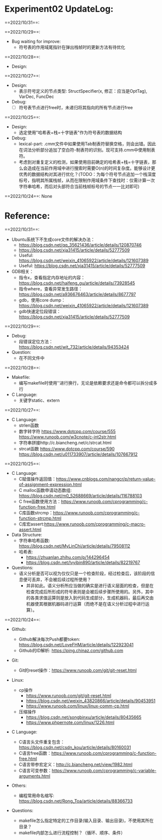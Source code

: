 # Experiment02 UpdateLog:
==2022/10/31==:


==2022/10/29==:
- Bug waiting for improve:
	- 符号表的作用域尾指针在弹出栈帧时的更新方法有待优化

==2022/10/28==:
- Design:
	

==2022/10/27==:
- Design:
	- 表示符号定义的节点类型: StructSpecifier(x, 修正：应当是OptTag), VarDec, FuncDec
- Debug:
	- [ ] 符号表节点进行free时，未递归将其指向的所有节点进行free

==2022/10/25==:
- Design:
	- 选定使用"哈希表+栈=十字链表"作为符号表的数据结构
- Debug:
	- lexical-part: .cmm文件中如果使用Tab制表符替换空格，则会出错。因此在词法分析部分追加了空白符-制表符的识别。现可支持.cmm中使用制表符。
	- 考虑到对重复定义的检测，如果使用目前确定的哈希表+栈=十字链表，那么会造成在当前作用域中进行搜索时需要O(n)的时间复杂度。能够设计更优秀的数据结构对其进行优化？(TODO：为每个符号节点追加一个栈深度标号，指明其所属栈帧，从而在限制作用域条件下查找时：仅需计算一次字符串哈希，而后对头部符合当前栈帧标号的节点一一比对即可)

==2022/10/24==:
None

# Reference:
==2022/10/31==:
- Ubuntu系统下不生成core文件的解决办法：
	- https://blog.csdn.net/qq_35621436/article/details/120870746
	- https://blog.csdn.net/xja31415/article/details/52777509
	- Useful: https://blog.csdn.net/weixin_41065922/article/details/121607389
	- Useful: https://blog.csdn.net/xja31415/article/details/52777509
- GDB相关：
	- 指令x，查看指定内存地址的内容：https://blog.csdn.net/haifeng_gu/article/details/73928545
	- 指令where，查看异常发生路径：https://blog.csdn.net/a936676463/article/details/8677797
	- gdb，使用core dump：https://blog.csdn.net/weixin_41065922/article/details/121607389
	- gdb快速定位段错误：https://blog.csdn.net/xja31415/article/details/52777509

==2022/10/29==:
- Debug:
	- 段错误定位方法：https://blog.csdn.net/wit_732/article/details/94353424
- Question:
	- 在不同文件中

==2022/10/28==:
- Makefile:
	- 编写makefile时使用'\'进行换行，无论是依赖要求还是命令都可以拆分成多行
- C Language:
	- 关键字static、extern

==2022/10/27==:
- C Language:
	- strlen函数
	- 数字转字符
		https://www.dotcpp.com/course/555
		https://www.runoob.com/w3cnote/c-int2str.html
	- 字符串拼接http://c.biancheng.net/c/strcat.html
	- strcat函数
		https://www.dotcpp.com/course/590
		https://blog.csdn.net/u011733907/article/details/107667912

==2022/10/25==:
- C Language:
	- C赋值操作返回值：https://www.cnblogs.com/nangcr/p/return-value-of-assignment-expression.html
	- C malloc函数申请动态数组: https://blog.csdn.net/m0_52688669/article/details/116788103
	- C free函数使用方法：https://www.runoob.com/cprogramming/c-function-free.html
	- C库函数strcmp：https://www.runoob.com/cprogramming/c-function-strcmp.html
	- C库宏assert:https://www.runoob.com/cprogramming/c-macro-assert.html
- Data Structure:
	- 字符串哈希函数: https://blog.csdn.net/MyLinChi/article/details/79508112
	- 哈希表:
		- https://zhuanlan.zhihu.com/p/144296454
		- https://blog.csdn.net/lvyibin890/article/details/82219767
- Questions:
	- 语义分析是否可以视为仅仅只是一个检查阶段，经过检查后，该阶段的信息便可丢弃，不会被后续过程所使用？
		- 并非如此。语义分析所应当做的确实是进行语义层面的检查，但是在检查完成后所形成的符号表则是会被后续步骤所使用的。另外，其中的各类求值运算则是放入到代码生成部分，生成机器码，最后再交由机器使其根据机器码进行运算（而绝不是在语义分析过程中进行运算）。


==2022/10/24==:
- Github:
	- Github解决每次Push都要token: https://blog.csdn.net/LoveFHM/article/details/122923041
	- Github的ID解析: https://ping.chinaz.com/github.com
- Git:
	- Git的reset操作：https://www.runoob.com/git/git-reset.html
- Linux:
	- cp操作
		- https://www.runoob.com/git/git-reset.html
		- https://blog.csdn.net/weixin_43820866/article/details/90453951
		- https://www.runoob.com/linux/linux-comm-cp.html
	- 压缩操作
		- https://blog.csdn.net/songbinxu/article/details/80435665
		- https://www.phpernote.com/linux/1226.html
- C Language:
	- C语言头文件重复包含：https://blog.csdn.net/csdn_kou/article/details/80160031
	- C语言free函数：https://www.runoob.com/cprogramming/c-function-free.html
	- C语言带参宏定义：http://c.biancheng.net/view/1982.html
	- C语言可变参数：https://www.runoob.com/cprogramming/c-variable-arguments.html
- Others:
	- 编程常用命名缩写: https://blog.csdn.net/Rong_Toa/article/details/88366733

- Questions:
	- makefile怎么指定特定的工作目录(输入目录、输出目录)，不使用其所在目录？
	- makefile内部怎么进行流程控制？（循环、顺序、条件）
